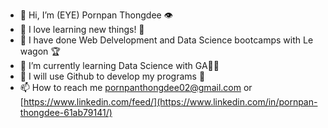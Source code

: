 - 👋 Hi, I’m (EYE) Pornpan Thongdee 👁
- 👀 I love learning new things! 🧠
- 🌱 I have done Web Delvelopment and Data Science bootcamps with Le wagon 🏆
- 🌱 I’m currently learning Data Science with GA👩‍💻
- 💞️ I will use Github to develop my programs 🦾
- 📫 How to reach me pornpanthongdee02@gmail.com or [https://www.linkedin.com/feed/](https://www.linkedin.com/in/pornpan-thongdee-61ab79141/)

<!---
Pornpanthongdee/Pornpanthongdee is a ✨ special ✨ repository because its `README.md` (this file) appears on your GitHub profile.
You can click the Preview link to take a look at your changes.
--->
